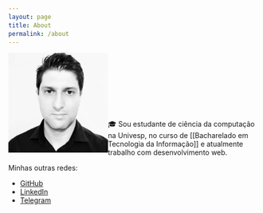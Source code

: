 ```yaml
---
layout: page
title: About
permalink: /about
---
```


<img src="/assets/photo-profile.jpg" width="200" align="left"/> <br><br><br><br><br><br><br>

🎓 Sou estudante de ciência da computação na Univesp, no curso de [[Bacharelado em Tecnologia da Informação]] e atualmente trabalho com desenvolvimento web.

Minhas outras redes:

- [GitHub](https://github.com/gio-bon)
- [LinkedIn](https://www.linkedin.com/in/gio-bon/)
- [Telegram](https://t.me/giobon)
